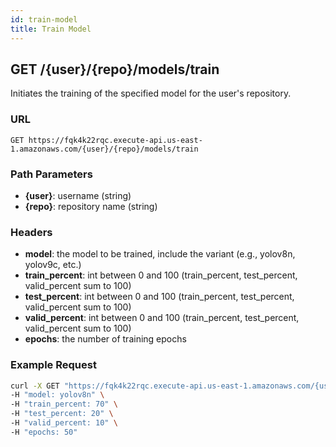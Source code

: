 ```yaml
---
id: train-model
title: Train Model
---
```


## GET /\{user\}/\{repo\}/models/train

Initiates the training of the specified model for the user's repository.

### URL

`GET https://fqk4k22rqc.execute-api.us-east-1.amazonaws.com/{user}/{repo}/models/train`

### Path Parameters

- **\{user\}**: username (string)
- **\{repo\}**: repository name (string)

### Headers

- **model**: the model to be trained, include the variant (e.g., yolov8n, yolov9c, etc.)
- **train_percent**: int between 0 and 100 (train_percent, test_percent, valid_percent sum to 100)
- **test_percent**: int between 0 and 100 (train_percent, test_percent, valid_percent sum to 100)
- **valid_percent**: int between 0 and 100 (train_percent, test_percent, valid_percent sum to 100)
- **epochs**: the number of training epochs

### Example Request

```bash
curl -X GET "https://fqk4k22rqc.execute-api.us-east-1.amazonaws.com/{user}/{repo}/models/train" \
-H "model: yolov8n" \
-H "train_percent: 70" \
-H "test_percent: 20" \
-H "valid_percent: 10" \
-H "epochs: 50"